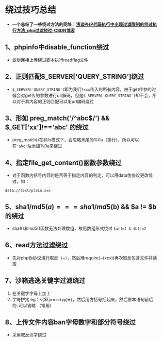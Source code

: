 # 绕过技巧总结

* **一个总结了一些绕过方法的网址：[浅谈PHP代码执行中出现过滤限制的绕过执行方法_php过滤绕过-CSDN博客](https://blog.csdn.net/mochu7777777/article/details/104631142)**

## 1、phpinfo中disable_function绕过

* 蚁剑连接上传绕过脚本执行readflag文件

## 2、正则匹配$_SERVER['QUERY_STRING']绕过

* `$_SERVER['QUERY_STRING']`即为我们`?xxx`传入的所有内容，由于get传参的时候会对get传的参数进行url解码，但是`$_SERVER['QUERY_STRING']`却不会，所以对于其内容的正则匹配可以用url编码绕过

## 3、形如 preg_match('/^abc$/') && $_GET['xx']!=='abc' 的绕过

* preg_match()在非/s模式下，会忽略末尾的%0a（换行），所以可以在`'abc'`后添加%0a来绕过

## 4、指定file_get_content()函数参数绕过

* 对于函数内括号内容的是否等于指定内容的判定，可以用data伪协议更改绕过，如：

`data://text/plain,xxx `

## 5、sha1/md5($a) === sha1/md5($b) && $a != $b的绕过

* sha1()和md5()函数无法处理数组，故用数组形式绕过 `$a[]=1 & $b[]=2`

## 6、read方法过滤绕过

* 先对php伪协议进行取反（~），然后用require(~(xxx))再次取反包含文件并读取

## 7、沙箱逃逸关键字过滤绕过

1. 在关键字字母上加上`
2. 字符拼接 eg：`${`${`prototyp`}e`}`，然后用方括号括起来，然后原本语句前后的`.`可以省略    （常用）

## 8、上传文件内容ban字母数字和部分符号绕过

* 采用取反汉字绕过
